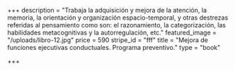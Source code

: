 +++
description = "Trabaja la adquisición y mejora de la atención, la memoria, la orientación y organización espacio-temporal, y otras destrezas referidas al pensamiento como son: el razonamiento, la categorización, las habilidades metacognitivas y la autorregulación, etc."
featured_image = "/uploads/libro-12.jpg"
price = 590
stripe_id = "fff"
title = "Mejora de funciones ejecutivas conductuales. Programa preventivo."
type = "book"

+++
